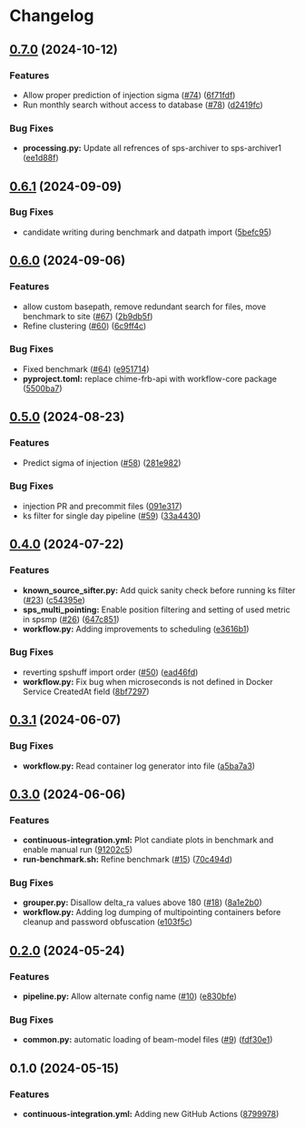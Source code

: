 # Changelog

## [0.7.0](https://github.com/chime-sps/champss_software/compare/v0.6.1...v0.7.0) (2024-10-12)


### Features

* Allow proper prediction of injection sigma ([#74](https://github.com/chime-sps/champss_software/issues/74)) ([6f71fdf](https://github.com/chime-sps/champss_software/commit/6f71fdfac4d7aaf33a0c9138ebd00cf7cfcc6e82))
* Run monthly search without access to database ([#78](https://github.com/chime-sps/champss_software/issues/78)) ([d2419fc](https://github.com/chime-sps/champss_software/commit/d2419fc2d5c20c89eeb46ac387eb72e99f4ae695))


### Bug Fixes

* **processing.py:** Update all refrences of sps-archiver to sps-archiver1 ([ee1d88f](https://github.com/chime-sps/champss_software/commit/ee1d88f5c46b123f343f6cdb2afa22f0dcfc5208))

## [0.6.1](https://github.com/chime-sps/champss_software/compare/v0.6.0...v0.6.1) (2024-09-09)


### Bug Fixes

* candidate writing during benchmark and datpath import ([5befc95](https://github.com/chime-sps/champss_software/commit/5befc95bfd4e6e74738d838b0e31e5084fc89b36))

## [0.6.0](https://github.com/chime-sps/champss_software/compare/v0.5.0...v0.6.0) (2024-09-06)


### Features

* allow custom basepath, remove redundant search for files, move benchmark to site ([#67](https://github.com/chime-sps/champss_software/issues/67)) ([2b9db5f](https://github.com/chime-sps/champss_software/commit/2b9db5f508c57d006251f428dc26f1c2ccbb5fcd))
* Refine clustering ([#60](https://github.com/chime-sps/champss_software/issues/60)) ([6c9ff4c](https://github.com/chime-sps/champss_software/commit/6c9ff4cc89fe2374ce2ff93d47863fb81159ac5b))


### Bug Fixes

* Fixed benchmark ([#64](https://github.com/chime-sps/champss_software/issues/64)) ([e951714](https://github.com/chime-sps/champss_software/commit/e9517140884fe531dedf84c6545d981f93c20154))
* **pyproject.toml:** replace chime-frb-api with workflow-core package ([5500ba7](https://github.com/chime-sps/champss_software/commit/5500ba7fb9d4388659dbbe665db2cd65f773184e))

## [0.5.0](https://github.com/chime-sps/champss_software/compare/v0.4.0...v0.5.0) (2024-08-23)


### Features

* Predict sigma of injection ([#58](https://github.com/chime-sps/champss_software/issues/58)) ([281e982](https://github.com/chime-sps/champss_software/commit/281e9827aa14edfb948e114f585cd6ee998917da))


### Bug Fixes

* injection PR and precommit files ([091e317](https://github.com/chime-sps/champss_software/commit/091e317d5b2b07ed6525dd320dd5af5a415dcbb1))
* ks filter for single day pipeline ([#59](https://github.com/chime-sps/champss_software/issues/59)) ([33a4430](https://github.com/chime-sps/champss_software/commit/33a443091d583f263c8316466bac58c387e77dda))

## [0.4.0](https://github.com/chime-sps/champss_software/compare/v0.3.1...v0.4.0) (2024-07-22)


### Features

* **known_source_sifter.py:** Add quick sanity check before running ks filter ([#23](https://github.com/chime-sps/champss_software/issues/23)) ([c54395e](https://github.com/chime-sps/champss_software/commit/c54395e160b6b19cde0b5fc90a59eff6afd096ec))
* **sps_multi_pointing:** Enable position filtering and setting of used metric in spsmp ([#26](https://github.com/chime-sps/champss_software/issues/26)) ([647c851](https://github.com/chime-sps/champss_software/commit/647c851342b55a2979ae491c2b036b66d53b28aa))
* **workflow.py:** Adding improvements to scheduling ([e3616b1](https://github.com/chime-sps/champss_software/commit/e3616b18908b53750eadecb0bb5f5fc317099ad9))


### Bug Fixes

* reverting spshuff import order ([#50](https://github.com/chime-sps/champss_software/issues/50)) ([ead46fd](https://github.com/chime-sps/champss_software/commit/ead46fdbbddcc71b4e002e4fc458bfb6cc61c786))
* **workflow.py:** Fix bug when microseconds is not defined in Docker Service CreatedAt field ([8bf7297](https://github.com/chime-sps/champss_software/commit/8bf729710b801c3ea113a27b5ac722160fa7a6e6))

## [0.3.1](https://github.com/chime-sps/champss_software/compare/v0.3.0...v0.3.1) (2024-06-07)


### Bug Fixes

* **workflow.py:** Read container log generator into file ([a5ba7a3](https://github.com/chime-sps/champss_software/commit/a5ba7a3ce400225289ec30e020bef9650226e327))

## [0.3.0](https://github.com/chime-sps/champss_software/compare/v0.2.0...v0.3.0) (2024-06-06)


### Features

* **continuous-integration.yml:** Plot candiate plots in benchmark and enable manual run ([91202c5](https://github.com/chime-sps/champss_software/commit/91202c5a84333191861181e9a6120e05a49303a8))
* **run-benchmark.sh:** Refine benchmark ([#15](https://github.com/chime-sps/champss_software/issues/15)) ([70c494d](https://github.com/chime-sps/champss_software/commit/70c494d653d375f5a8311d3fb8872b9bd396fb46))


### Bug Fixes

* **grouper.py:** Disallow delta_ra values above 180 ([#18](https://github.com/chime-sps/champss_software/issues/18)) ([8a1e2b0](https://github.com/chime-sps/champss_software/commit/8a1e2b0051c7afe7ac9d4ad02ff03293da743765))
* **workflow.py:** Adding log dumping of multipointing containers before cleanup and password obfuscation ([e103f5c](https://github.com/chime-sps/champss_software/commit/e103f5c05c12b3d86987e219cb77ab461f992212))

## [0.2.0](https://github.com/chime-sps/champss_software/compare/v0.1.0...v0.2.0) (2024-05-24)


### Features

* **pipeline.py:** Allow alternate config name ([#10](https://github.com/chime-sps/champss_software/issues/10)) ([e830bfe](https://github.com/chime-sps/champss_software/commit/e830bfe22522bb40099f5eab3bca244643c183ee))


### Bug Fixes

* **common.py:** automatic loading of beam-model files ([#9](https://github.com/chime-sps/champss_software/issues/9)) ([fdf30e1](https://github.com/chime-sps/champss_software/commit/fdf30e1857eb1f66eee991f866a20fa31d8ec990))

## 0.1.0 (2024-05-15)


### Features

* **continuous-integration.yml:** Adding new GitHub Actions ([8799978](https://github.com/chime-sps/champss_software/commit/879997803b1b60d2231a76785b32d91cee760139))

